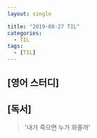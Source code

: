 ```yaml
---
layout: single

title: "2019-08-27 TIL"
categories:
  - TIL
tags:
  - [TIL]
---
```




## [영어 스터디]
## [독서] 
> '내가 죽으면 누가 와줄까'

